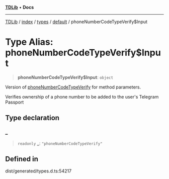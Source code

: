 [**TDLib**](../../../../../../README.md) • **Docs**

***

[TDLib](../../../../../../modules.md) / [index](../../../../../README.md) / [types](../../../README.md) / [default](../README.md) / phoneNumberCodeTypeVerify$Input

# Type Alias: phoneNumberCodeTypeVerify$Input

> **phoneNumberCodeTypeVerify$Input**: `object`

Version of [phoneNumberCodeTypeVerify](phoneNumberCodeTypeVerify.md) for method parameters.

Verifies ownership of a phone number to be added to the user's Telegram Passport

## Type declaration

### \_

> `readonly` **\_**: `"phoneNumberCodeTypeVerify"`

## Defined in

dist/generated/types.d.ts:54217
